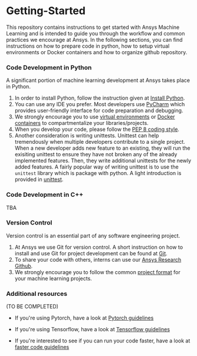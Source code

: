 # Getting-Started

This repository contains instructions to get started with Ansys Machine Learning and is intended to guide you through the workflow and common practices we encourage at Ansys. In the following sections, you can find instructions on how to prepare code in python, how to setup virtual environments or Docker containers and how to organize github repository.

### Code Development in Python
A significant portion of machine learning development at Ansys takes place in Python.
1. In order to install Python, follow the instruction given at [Install Python](InstallingPython.md).
2. You can use any IDE you prefer. Most developers use [PyCharm](https://www.jetbrains.com/pycharm/download) which provides user-friendly interface for code preparation and debugging.
3. We strongly encourage you to use [virtual environments](VirtualEnv.md) or [Docker containers](InstallingDocker.md) to compartmentalize your libraries/projects.
4. When you develop your code, please follow the [PEP 8 coding style](PythonCodeStyle.md).
5. Another consideration is writing unittests. Unittest can help tremendously when multiple developers contribute to a single project. When a new developer adds new feature to an existing, they will run the exisiting unittest to ensure they have not broken any of the already implemented features. Then, they write additional unittests for the newly added features. A fairly popular way of writing unittest is to use the `unittest` library which is package with python. A light introduction is provided in [unittest](unittest.md).

### Code Development in C++
TBA

### Version Control
Version control is an essential part of any software engineering project.
1. At Ansys we use Git for version control. A short instruction on how to install and use Git for project development can be found at [Git](Git.md).
2. To share your code with others, interns can use our [Ansys Research Github](https://github.com/ansysresearch).
3. We strongly encourage you to follow the common [project format](ProjectFormat.md) for your machine learning projects.

### Additional resources
(TO BE COMPLETED)
- If you're using Pytorch, have a look at [Pytorch guidelines](Pytorch.md)

- If you're using Tensorflow, have a look at [Tensorflow guidelines](Pytorch.md)

- If you're interested to see if you can run your code faster, have a look at [faster code guidelines](Parallel.md)
